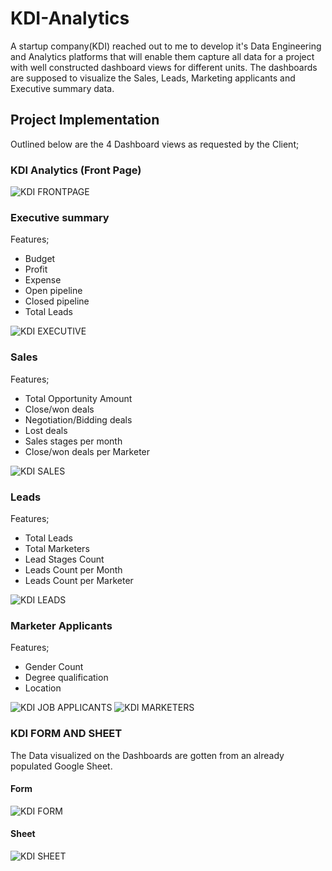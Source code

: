 # KDI-Analytics
A startup company(KDI) reached out to me to develop it's Data Engineering and Analytics platforms that will enable them capture all data for a project with well constructed dashboard views for different units. The dashboards are supposed to visualize the Sales, Leads, Marketing applicants and Executive summary data. 
## Project Implementation
Outlined below are the 4 Dashboard views as requested by the Client;
### KDI Analytics (Front Page)
![KDI FRONTPAGE](https://user-images.githubusercontent.com/66309302/190215354-4704213a-8913-48b3-92f2-14fe1cacd583.PNG)

### Executive summary
Features;
* Budget
* Profit
* Expense
* Open pipeline
* Closed pipeline
* Total Leads

![KDI EXECUTIVE](https://user-images.githubusercontent.com/66309302/190216611-25acfa29-6b8f-4dec-b45f-f95e361aefff.PNG)

### Sales
Features;
* Total Opportunity Amount
* Close/won deals
* Negotiation/Bidding deals
* Lost deals
* Sales stages per month
* Close/won deals per Marketer

![KDI SALES](https://user-images.githubusercontent.com/66309302/190215700-096f1e3f-8921-41f3-bfee-a23b96785a11.PNG)

### Leads
Features;
* Total Leads
* Total Marketers
* Lead Stages Count
* Leads Count per Month
* Leads Count per Marketer

![KDI LEADS](https://user-images.githubusercontent.com/66309302/190215745-dd11dc7c-20e7-43b1-8b4e-a29bdacaeb1b.PNG)

### Marketer Applicants
Features;
* Gender Count
* Degree qualification
* Location 

![KDI JOB APPLICANTS](https://user-images.githubusercontent.com/66309302/190216187-4e923cdd-2c1f-4599-9e11-a771d41dd272.PNG) 
![KDI MARKETERS](https://user-images.githubusercontent.com/66309302/188483863-5a5c3810-7f9f-4dd1-8527-803772537e69.PNG)

### KDI FORM AND SHEET
The Data visualized on the Dashboards are gotten from an already populated Google Sheet.
#### Form

![KDI FORM](https://user-images.githubusercontent.com/66309302/188481991-08de19c7-0e02-4086-9daf-1e5a4a652874.PNG)

#### Sheet

![KDI SHEET](https://user-images.githubusercontent.com/66309302/188481936-95f0cc9a-bdc1-418e-b68c-352caf6ada0c.PNG)
